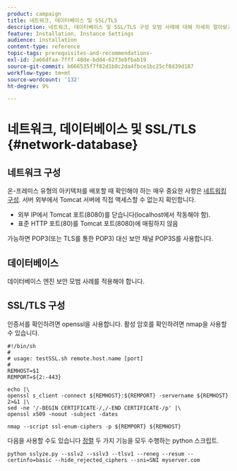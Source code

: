 ```yaml
---
product: campaign
title: 네트워크, 데이터베이스 및 SSL/TLS
description: 네트워크, 데이터베이스 및 SSL/TLS 구성 모범 사례에 대해 자세히 알아보기
feature: Installation, Instance Settings
audience: installation
content-type: reference
topic-tags: prerequisites-and-recommendations-
exl-id: 2a66dfaa-7fff-48de-bdd4-62f3ebfbab19
source-git-commit: b666535f7f82d1b8c2da4fbce1bc25cf8d39d187
workflow-type: tm+mt
source-wordcount: '132'
ht-degree: 9%

---
```


# 네트워크, 데이터베이스 및 SSL/TLS {#network-database}



## 네트워크 구성

온-프레미스 유형의 아키텍처를 배포할 때 확인해야 하는 매우 중요한 사항은 [네트워킹 구성](../../installation/using/network-configuration.md). 서버 외부에서 Tomcat 서버에 직접 액세스할 수 없는지 확인합니다.

* 외부 IP에서 Tomcat 포트(8080)를 닫습니다(localhost에서 작동해야 함).
* 표준 HTTP 포트(80)를 Tomcat 포트(8080)에 매핑하지 않음

가능하면 POP3(또는 TLS를 통한 POP3) 대신 보안 채널 POP3S를 사용합니다.

## 데이터베이스

데이터베이스 엔진 보안 모범 사례를 적용해야 합니다.

## SSL/TLS 구성

인증서를 확인하려면 openssl을 사용합니다. 활성 암호를 확인하려면 nmap을 사용할 수 있습니다.

```
#!/bin/sh
#
# usage: testSSL.sh remote.host.name [port]
#
REMHOST=$1
REMPORT=${2:-443}
 
echo |\
openssl s_client -connect ${REMHOST}:${REMPORT} -servername ${REMHOST} 2>&1 |\
sed -ne '/-BEGIN CERTIFICATE-/,/-END CERTIFICATE-/p' |\
openssl x509 -noout -subject -dates
   
nmap --script ssl-enum-ciphers -p ${REMPORT} ${REMHOST}
```

다음을 사용할 수도 있습니다 [정렬](https://github.com/nabla-c0d3/sslyze/releases) 두 가지 기능을 모두 수행하는 python 스크립트.

```
python sslyze.py --sslv2 --sslv3 --tlsv1 --reneg --resum --certinfo=basic --hide_rejected_ciphers --sni=SNI myserver.com
```
